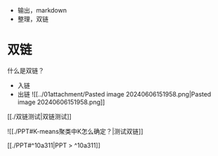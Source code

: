 - 输出，markdown
- 整理，双链

# 双链

什么是双链？
- 入链
- 出链
![[../01attachment/Pasted image 20240606151958.png|Pasted image 20240606151958.png]]

[[./双链测试|双链测试]]

![[./PPT#K-means聚类中K怎么确定？|测试双链]]

[[./PPT#^10a311|PPT > ^10a311]]

